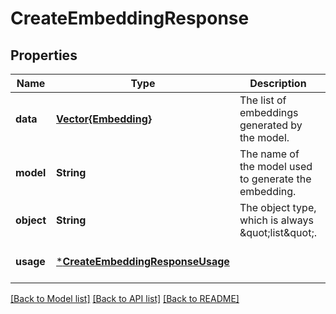 # CreateEmbeddingResponse


## Properties
Name | Type | Description | Notes
------------ | ------------- | ------------- | -------------
**data** | [**Vector{Embedding}**](Embedding.md) | The list of embeddings generated by the model. | [default to nothing]
**model** | **String** | The name of the model used to generate the embedding. | [default to nothing]
**object** | **String** | The object type, which is always \&quot;list\&quot;. | [default to nothing]
**usage** | [***CreateEmbeddingResponseUsage**](CreateEmbeddingResponseUsage.md) |  | [default to nothing]


[[Back to Model list]](../README.md#models) [[Back to API list]](../README.md#api-endpoints) [[Back to README]](../README.md)


